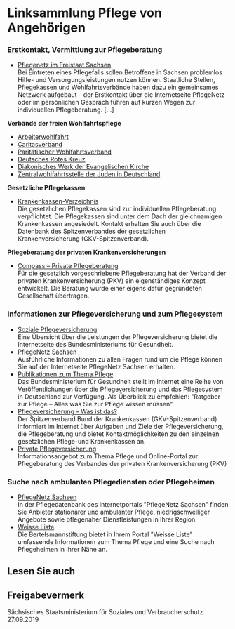 # Linksammlung Pflege von Angehörigen

### Erstkontakt, Vermittlung zur Pflegeberatung

* [Pflegenetz im Freistaat Sachsen](http://www.pflegenetz.sachsen.de/ "SMS: Beratung von Pflegebedürftigen und deren Angehörigen")  
  Bei Eintreten eines Pflegefalls sollen Betroffene in Sachsen problemlos Hilfe- und Versorgungsleistungen nutzen können. Staatliche Stellen, Pflegekassen und Wohlfahrtsverbände haben dazu ein gemeinsames Netzwerk aufgebaut – der Erstkontakt über die Internetseite PflegeNetz oder im persönlichen Gespräch führen auf kurzen Wegen zur individuellen Pflegeberatung. [...]

**Verbände der freien Wohlfahrtspflege**

* [Arbeiterwohlfahrt](http://www.awo-sachsen.de/ "awo-sachsen.de")
* [Caritasverband](https://www.caritas.de/ "Website der CARITAS")
* [Paritätischer Wohlfahrtsverband](http://www.paritaet.org/ "Website des Paritätischen Wohlfahrtsgesamtverbandes e.V.")
* [Deutsches Rotes Kreuz](https://www.drk.de/ "Website des deutschen Roten Kreuzes")
* [Diakonisches Werk der Evangelischen Kirche](http://sachsen.diakonie-im-internet.de/ "Website der Diakonie Sachsen")
* [Zentralwohlfahrtsstelle der Juden in Deutschland](http://www.zwst.org "Portal der Zentralwohlfahrtsstelle der Juden in Deutschland")

**Gesetzliche Pflegekassen**

* [Krankenkassen-Verzeichnis](https://www.gkv-spitzenverband.de/service/krankenkassenliste/krankenkassen.jsp "GKV: Krankenkassenverzeichnis")  
   Die gesetzlichen Pflegekassen sind zur individuellen Pflegeberatung verpflichtet. Die Pflegekassen sind unter dem Dach der gleichnamigen Krankenkassen angesiedelt. Kontakt erhalten Sie auch über die Datenbank des Spitzenverbandes der gesetzlichen Krankenversicherung (GKV-Spitzenverband).

**Pflegeberatung der privaten Krankenversicherungen**

* [Compass – Private Pflegeberatung](https://www.compass-pflegeberatung.de/ "Einrichtung für die gesetzlich vorgeschriebene Pflegeberatung der privaten Krankenversicherungen")  
   Für die gesetzlich vorgeschriebene Pflegeberatung hat der Verband der privaten Krankenversicherung (PKV) ein eigenständiges Konzept entwickelt. Die Beratung wurde einer eigens dafür gegründeten Gesellschaft übertragen.

### Informationen zur Pflegeversicherung und zum Pflegesystem

* [Soziale Pflegeversicherung](https://www.bundesgesundheitsministerium.de/leistungen-der-pflege.html "Die Leistungen der Pflegeversicherung im Überblick (BMG)")  
  Eine Übersicht über die Leistungen der Pflegeversicherung bietet die Internetseite des Bundesministeriums für Gesundheit.
* [PflegeNetz Sachsen](http://www.pflegenetz.sachsen.de/ "SMS: Beratung von Pflegebedürftigen und deren Angehörigen")  
  Ausführliche Informationen zu allen Fragen rund um die Pflege können Sie auf der Internetseite PflegeNetz Sachsen erhalten.
* [Publikationen zum Thema Pflege](https://www.bundesgesundheitsministerium.de/service/publikationen/pflege.html "Publikationen zum Thema Pflege (BMAS)")  
   Das Bundesministerium für Gesundheit stellt im Internet eine Reihe von Veröffentlichungen über die Pflegeversicherung und das Pflegesystem in Deutschland zur Verfügung. Als Überblick zu empfehlen: "Ratgeber zur Pflege – Alles was Sie zur Pflege wissen müssen".
* [Pflegeversicherung – Was ist das?](https://www.gkv-spitzenverband.de/pflegeversicherung/pflegeversicherung.jsp "GKV: Pflegeversicherung")  
   Der Spitzenverband Bund der Krankenkassen (GKV-Spitzenverband) informiert im Internet über Aufgaben und Ziele der Pflegeversicherung, die Pflegeberatung und bietet Kontaktmöglichkeiten zu den einzelnen gesetzlichen Pflege-und Krankenkassen an.
* [Private Pflegeversicherung](http://www.pkv.de/themen/pflege/ "Informationsangebot über Pflege und Pflegeberatung des Verbandes der privaten Krankenversicherung")  
   Informationsangebot zum Thema Pflege und Online-Portal zur Pflegeberatung des Verbandes der privaten Krankenversicherung (PKV)

### Suche nach ambulanten Pflegediensten oder Pflegeheimen

* [PflegeNetz Sachsen](https://www.pflegenetz.sachsen.de/pflegedatenbank/ "SMS: Pflegedatenbank")  
  In der Pflegedatenbank des Internetportals "PflegeNetz Sachsen" finden Sie Anbieter stationärer und ambulanter Pflege, niedrigschwelliger Angebote sowie pflegenaher Dienstleistungen in Ihrer Region.
* [Weisse Liste](https://www.weisse-liste.de/de/pflege/startseite-pflege/ "Pflegeheimsuche \"Weisse Liste\"")  
  Die Bertelsmannstiftung bietet in Ihrem Portal "Weisse Liste" umfassende Informationen zum Thema Pflege und eine Suche nach Pflegeheimen in Ihrer Nähe an.

## Lesen Sie auch

## Freigabevermerk

Sächsisches Staatsministerium für Soziales und Verbraucherschutz. 27.09.2019
